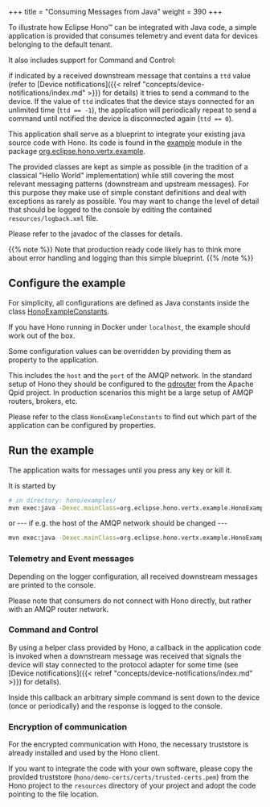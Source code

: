 +++
title = "Consuming Messages from Java"
weight = 390
+++

To illustrate how Eclipse Hono&trade; can be integrated with Java code, a simple application is provided that consumes telemetry and event data 
for devices belonging to the default tenant. 

It also includes support for Command and Control:

if indicated by a received downstream message that contains a `ttd` value (refer to [Device notifications]({{< relref "concepts/device-notifications/index.md" >}}) for details) it tries to send a command to the device.
If the value of `ttd` indicates that the device stays connected for an unlimited time (`ttd == -1`), the application will periodically repeat to send a command until
notified the device is disconnected again (`ttd == 0`).

This application shall serve as a blueprint to integrate your existing java source code with Hono. 
Its code is found in the [example](https://github.com/eclipse/hono/tree/master/examples) module in the package [org.eclipse.hono.vertx.example](https://github.com/eclipse/hono/tree/master/examples/hono-client-examples/src/main/java/org/eclipse/hono/vertx/example).

The provided classes are kept as simple as possible (in the tradition of a classical "Hello World" implementation) while still
covering the most relevant messaging patterns (downstream and upstream messages).
For this purpose they make use of simple constant definitions and deal with exceptions as rarely as possible.
You may want to change the level of detail that should be logged to the console by editing the contained `resources/logback.xml` file.

Please refer to the javadoc of the classes for details.
 
{{% note %}}
Note that production ready code likely has to think more about error handling and logging than this simple blueprint. 
{{% /note %}}

## Configure the example

For simplicity, all configurations are defined as Java constants inside the class [HonoExampleConstants](https://github.com/eclipse/hono/blob/master/examples/hono-client-examples/src/main/java/org/eclipse/hono/vertx/example/base/HonoExampleConstants.java).

If you have Hono running in Docker under `localhost`, the example should work out of the box.

Some configuration values can be overridden by providing them as property to the application.

This includes the `host` and the `port` of the AMQP network.
In the standard setup of Hono they should be configured to the [qdrouter](https://qpid.apache.org/components/dispatch-router/index.html) from the Apache Qpid project.
In production scenarios this might be a large setup of AMQP routers, brokers, etc.

Please refer to the class `HonoExampleConstants` to find out which part of the application can be configured by properties.

## Run the example

The application waits for messages until you press any key or kill it.

It is started by

~~~sh
# in directory: hono/examples/
mvn exec:java -Dexec.mainClass=org.eclipse.hono.vertx.example.HonoExampleApplication
~~~

or --- if e.g. the host of the AMQP network should be changed --- 

~~~sh
mvn exec:java -Dexec.mainClass=org.eclipse.hono.vertx.example.HonoExampleApplication -Dconsumer.host=192.168.99.100
~~~


### Telemetry and Event messages

Depending on the logger configuration, all received downstream messages are printed to the console.

Please note that consumers do not connect with Hono directly, but rather with an AMQP router network. 

### Command and Control

By using a helper class provided by Hono, a callback in the application code is invoked when a downstream message was received
that signals the device will stay connected to the protocol adapter for some time (see [Device notifications]({{< relref "concepts/device-notifications/index.md" >}}) for details).

Inside this callback an arbitrary simple command is sent down to the device (once or periodically) and the response is logged to the console.

### Encryption of communication 
  
For the encrypted communication with Hono, the necessary truststore is already installed and used by the Hono client.

If you want to integrate the code with your own software, please copy the provided truststore (`hono/demo-certs/certs/trusted-certs.pem`) 
from the Hono project to the `resources` directory of your project
and adopt the code pointing to the file location.

